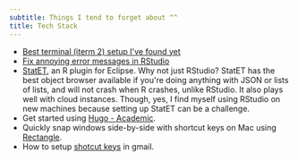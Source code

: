 ```yaml
---
subtitle: Things I tend to forget about ^^
title: Tech Stack
---
```

- [Best terminal (iterm 2) setup I've found yet](https://gist.github.com/kevin-smets/8568070)
- [Fix annoying error messages in RStudio](https://stackoverflow.com/a/42536153/34935)
- [StatET](http://www.walware.de/goto/statet), an R plugin for Eclipse. Why not just RStudio? StatET has the best object browser available if you're doing anything with JSON or lists of lists, and will not crash when R crashes, unlike RStudio. It also plays well with cloud instances. Though, yes, I find myself using RStudio on new machines because setting up StatET can be a challenge.
- Get started using [Hugo - Academic](https://sourcethemes.com/academic/docs/).
- Quickly snap windows side-by-side with shortcut keys on Mac using [Rectangle](https://github.com/rxhanson/Rectangle).
- How to setup [shotcut keys](https://www.techrepublic.com/article/how-to-enable-custom-keyboard-shortcuts-in-gmail/) in gmail.

